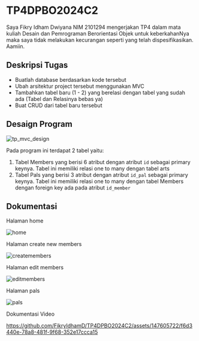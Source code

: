 # TP4DPBO2024C2
Saya Fikry Idham Dwiyana NIM 2101294 mengerjakan TP4 dalam mata kuliah Desain dan Pemrograman Berorientasi Objek untuk keberkahanNya maka saya tidak melakukan kecurangan seperti yang telah dispesifikasikan. Aamiin.

## Deskripsi Tugas
* Buatlah database berdasarkan kode tersebut
* Ubah arsitektur project tersebut menggunakan MVC
* Tambahkan tabel baru (1 - 2) yang berelasi dengan tabel yang sudah ada (Tabel dan Relasinya bebas ya)
* Buat CRUD dari tabel  baru tersebut

## Desaign Program
![tp_mvc_design](https://github.com/FikryIdhamD/TP4DPBO2023C2/assets/147605722/c54fc6d8-e3ec-4938-ba0b-253d79a8f930)



Pada program ini terdapat 2 tabel yaitu:
1. Tabel Members yang berisi 6 atribut dengan atribut `id` sebagai primary keynya. Tabel ini memiliki relasi one to many dengan tabel arts 
2. Tabel Pals yang berisi 3 atribut dengan atribut `id_pal` sebagai primary keynya. Tabel ini memiliki relasi one to many dengan tabel Members dengan foreign key ada pada atribut `id_member`

## Dokumentasi
Halaman home

![home](https://github.com/FikryIdhamD/TP4DPBO2023C2/assets/147605722/98cc8e1e-c3bd-45da-aa3e-1cceac0a5681)

Halaman create new members

![createmembers](https://github.com/FikryIdhamD/TP4DPBO2023C2/assets/147605722/02032af0-304e-4048-bbb3-99a5bc8fb05b)

Halaman edit members

![editmembers](https://github.com/FikryIdhamD/TP4DPBO2023C2/assets/147605722/e65790c4-35a1-4a08-a29f-7c81204e7a53)

Halaman pals

![pals](https://github.com/FikryIdhamD/TP4DPBO2023C2/assets/147605722/48b01bca-7793-4c0c-addc-1bce9f578d14)

Dokumentasi Video

https://github.com/FikryIdhamD/TP4DPBO2024C2/assets/147605722/f6d3440e-78a8-481f-9f68-352e17ccca15



